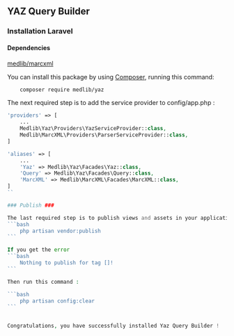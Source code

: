 ## YAZ Query Builder ##

### Installation Laravel ###

#### Dependencies
[medlib/marcxml](https://github.com/medlib-v2/marcxml)

You can install this package by using [Composer](http://getcomposer.org), running this command:
```bash
    composer require medlib/yaz
```

The next required step is to add the service provider to config/app.php :
```php
'providers' => [
    ...
    Medlib\Yaz\Providers\YazServiceProvider::class,
    Medlib\MarcXML\Providers\ParserServiceProvider::class,
]
```

````php
'aliases' => [
    ...
    'Yaz' => Medlib\Yaz\Facades\Yaz::class,
    'Query' => Medlib\Yaz\Facades\Query::class,
    'MarcXML' => Medlib\MarcXML\Facades\MarcXML::class,
]
``

### Publish ###

The last required step is to publish views and assets in your application with :
```bash
    php artisan vendor:publish
```

If you get the error
```bash
    Nothing to publish for tag []!
```

Then run this command :

```bash
    php artisan config:clear
```


Congratulations, you have successfully installed Yaz Query Builder !

